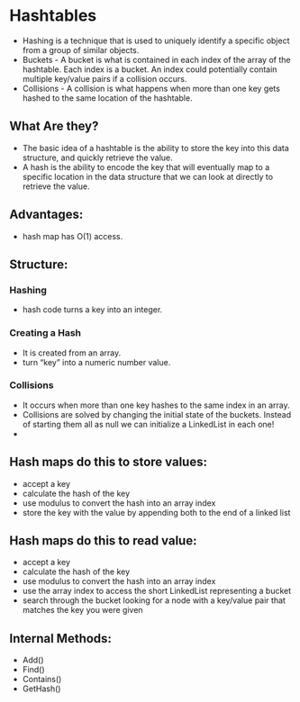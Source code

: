 # Hashtables

- Hashing is a technique that is used to uniquely identify a specific object from a group of similar objects.
- Buckets - A bucket is what is contained in each index of the array of the hashtable. Each index is a bucket. An index could potentially contain multiple key/value pairs if a collision occurs.
- Collisions - A collision is what happens when more than one key gets hashed to the same location of the hashtable.

## What Are they?
- The basic idea of a hashtable is the ability to store the key into this data structure, and quickly retrieve the value. 
- A hash is the ability to encode the key that will eventually map to a specific location in the data structure that we can look at directly to retrieve the value.

## Advantages:
- hash map has O(1) access.

## Structure:

### Hashing
- hash code turns a key into an integer. 

### Creating a Hash
- It  is created from an array.
- turn  “key” into a numeric number value.

### Collisions
- It occurs when more than one key hashes to the same index in an array.
- Collisions are solved by changing the initial state of the buckets. Instead of starting them all as null we can initialize a LinkedList in each one!
-

## Hash maps do this to store values:
- accept a key
- calculate the hash of the key
- use modulus to convert the hash into an array index
- store the key with the value by appending both to the end of a linked list

## Hash maps do this to read value:
- accept a key
- calculate the hash of the key
- use modulus to convert the hash into an array index
- use the array index to access the short LinkedList representing a bucket
- search through the bucket looking for a node with a key/value pair that matches the key you were given

## Internal Methods:
- Add()
- Find()
- Contains()
- GetHash()





